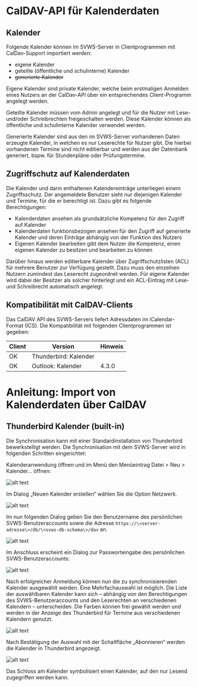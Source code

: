 
# CalDAV-API für Kalenderdaten


## Kalender
Folgende Kalender können im SVWS-Server in Clientprogrammen mit CalDav-Support importiert werden:
- eigene Kalender
- geteilte (öffentliche und schulinterne) Kalender
- ~~generierte Kalender~~

Eigene Kalender sind private Kalender, welche beim erstmaligen Anmelden eines Nutzers an der CalDav-API über ein entsprechendes Client-Programm angelegt werden. 

Geteilte Kalender müssen vom Admin angelegt und für die Nutzer mit Lese- und/oder Schreibrechten freigeschalten werden. Diese Kalender können als öffentliche und schulinterne Kalender verwendet werden.

Generierte Kalender sind aus den im SVWS-Server vorhandenen Daten erzeugte Kalender, in welchen es nur Leserechte für Nutzer gibt. Die hierbei vorhandenen Termine sind nicht editierbar und werden aus der Datenbank generiert, bspw. für Stundenpläne oder Prüfungstermine.

## Zugriffschutz auf Kalenderdaten

Die Kalender und darin enthaltenen Kalendereinträge unterliegen einem Zugriffsschutz. Der angemeldete Benutzer sieht nur diejenigen Kalender und Termine, für die er berechtigt ist. Dazu gibt es folgende Berechtigungen:
- Kalenderdaten ansehen als grundsätzliche Kompetenz für den Zugriff auf Kalender
- Kalenderdaten funktionsbezogen ansehen für den Zugriff auf generierte Kalender und deren Einträge abhängig von der Funktion des Nutzers
- Eigenen Kalender bearbeiten gibt dem Nutzer die Kompetenz, einen eigenen Kalender zu besitzen und bearbeiten zu können

Darüber hinaus werden editierbare Kalender über Zugriffschutzlisten (ACL) für mehrere Benutzer zur Verfügung gestellt. Dazu muss den einzelnen Nutzern zumindest das Leserecht zugeordnet werden. Für eigene Kalender wird dabei der Besitzer als solcher hinterlegt und ein ACL-Eintrag mit Lese- und Schreibrecht automatisch angelegt.


## Kompatibilität mit CalDAV-Clients

Das CalDAV API des SVWS-Servers liefert Adressdaten im iCalendar-Format
(ICS). Die Kompatibilität mit folgenden
Clientprogrammen ist gegeben:

| Client | Version               | Hinweis |
|--------|-----------------------|---------|
| OK     | Thunderbird: Kalender |         |
| OK     | Outlook: Kalender     | 4.3.0   |


# Anleitung: Import von Kalenderdaten über CalDAV
## Thunderbird Kalender (built-in)

Die Synchronisation kann mit einer Standardinstallation von Thunderbird
bewerkstelligt werden. Die Synchronisation mit dem SVWS-Server
wird in folgenden Schritten eingerichtet:

Kalenderanwendung öffnen und im Menü den Menüeintrag Datei \> Neu \>
Kalender… öffnen:

![alt text](media/caldav-import-1.png)

Im Dialog „Neuen Kalender erstellen“ wählen Sie die Option Netzwerk.

![alt text](media/caldav-import-2.png)

Im nun folgenden Dialog geben Sie den Benutzername des persönlichen SVWS-Benutzeraccounts sowie die Adresse ```https://\<server-adresse\>/db/\<svws-db-schema\>/dav``` an.

![alt text](media/caldav-import-3.png)

Im Anschluss erscheint ein Dialog zur Passworteingabe des persönlichen
SVWS-Benutzeraccounts:

![alt text](media/caldav-import-4.png)

Nach erfolgreicher Anmeldung können nun die zu synchronisierenden Kalender
ausgewählt werden. Eine Mehrfachauswahl ist möglich. Die Liste der
auswählbaren Kalender kann sich – abhängig von den Berechtigungen
des SVWS-Benutzeraccounts und den Leserechten an verschiedenen Kalendern – unterscheiden. Die Farben können frei gewählt werden und werden in der Anzeige des Thunderbird für Termine aus verschiedenen Kalendern genutzt.

![alt text](media/caldav-import-5.png)

Nach Bestätigung der Auswahl mit der Schaltfläche „Abonnieren“ werden die
Kalender in Thunderbird angezeigt.

![alt text](media/caldav-import-6.png)

Das Schloss am Kalender symbolisiert einen Kalender, auf den nur Lesend zugegriffen werden kann.
